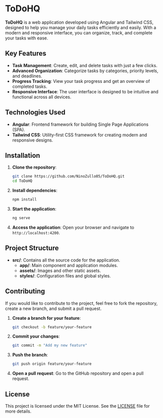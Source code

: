 # ToDoHQ

**ToDoHQ** is a web application developed using Angular and Tailwind CSS, designed to help you manage your daily tasks efficiently and easily. With a modern and responsive interface, you can organize, track, and complete your tasks with ease.

## Key Features

- **Task Management**: Create, edit, and delete tasks with just a few clicks.
- **Advanced Organization**: Categorize tasks by categories, priority levels, and deadlines.
- **Progress Tracking**: View your task progress and get an overview of completed tasks.
- **Responsive Interface**: The user interface is designed to be intuitive and functional across all devices.

## Technologies Used

- **Angular**: Frontend framework for building Single Page Applications (SPA).
- **Tailwind CSS**: Utility-first CSS framework for creating modern and responsive designs.

## Installation

1. **Clone the repository**:
   ```bash
   git clone https://github.com/NinoZullo05/ToDoHQ.git
   cd ToDoHQ
   ```

2. **Install dependencies**:
   ```bash
   npm install
   ```

3. **Start the application**:
   ```bash
   ng serve
   ```

4. **Access the application**:
   Open your browser and navigate to `http://localhost:4200`.

## Project Structure

- **src/**: Contains all the source code for the application.
  - **app/**: Main component and application modules.
  - **assets/**: Images and other static assets.
  - **styles/**: Configuration files and global styles.

## Contributing

If you would like to contribute to the project, feel free to fork the repository, create a new branch, and submit a pull request.

1. **Create a branch for your feature**:
   ```bash
   git checkout -b feature/your-feature
   ```

2. **Commit your changes**:
   ```bash
   git commit -m "Add my new feature"
   ```

3. **Push the branch**:
   ```bash
   git push origin feature/your-feature
   ```

4. **Open a pull request**: Go to the GitHub repository and open a pull request.

## License

This project is licensed under the MIT License. See the [LICENSE](LICENSE) file for more details.
